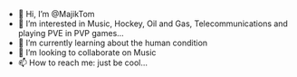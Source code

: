 - 👋 Hi, I’m @MajikTom
- 👀 I’m interested in Music, Hockey, Oil and Gas, Telecommunications and playing PVE in PVP games...
- 🌱 I’m currently learning about the human condition
- 💞️ I’m looking to collaborate on Music
- 📫 How to reach me: just be cool...

<!---
MajikTom/MajikTom is a ✨ special ✨ repository because its `README.md` (this file) appears on your GitHub profile.
You can click the Preview link to take a look at your changes.
--->
